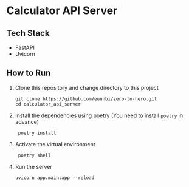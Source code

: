 # Calculator API Server

## Tech Stack

- FastAPI
- Uvicorn

## How to Run

1. Clone this repository and change directory to this project
    ```shell
    git clone https://github.com/eunnbi/zero-to-hero.git
    cd calculator_api_server
    ```
2. Install the dependencies using poetry (You need to install `poetry` in advance)
   ```shell
    poetry install
    ```
3. Activate the virtual environment
   ```shell
    poetry shell
    ```
4. Run the server
    ```shell
    uvicorn app.main:app --reload
    ```